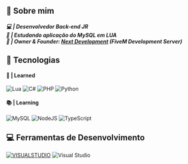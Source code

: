 ## 👋 Sobre mim

##### 💻 | Desenvolvedor Back-end JR <br>🥽 | Estudando aplicação do MySQL em LUA <br>👑 | Owner & Founder: <a href="https://discord.gg/3uJ4tD9hs7">Next Development</a> (FiveM Development Server)

## 🔧 Tecnologias

#### 🧬 | Learned
![Lua](https://img.shields.io/badge/lua-%232C2D72.svg?style=for-the-badge&logo=lua&logoColor=white) ![C#](https://img.shields.io/badge/c%23-%23239120.svg?style=for-the-badge&logo=csharp&logoColor=white) ![PHP](https://img.shields.io/badge/php-%23777BB4.svg?style=for-the-badge&logo=php&logoColor=white) ![Python](https://img.shields.io/badge/python-3670A0?style=for-the-badge&logo=python&logoColor=ffdd54)

#### 📚 | Learning
![MySQL](https://img.shields.io/badge/mysql-%2300f.svg?style=for-the-badge&logo=mysql&logoColor=white) ![NodeJS](https://img.shields.io/badge/node.js-6DA55F?style=for-the-badge&logo=node.js&logoColor=white) ![TypeScript](https://img.shields.io/badge/typescript-%23007ACC.svg?style=for-the-badge&logo=typescript&logoColor=white)

## 💻 Ferramentas de Desenvolvimento

[![VISUALSTUDIO](https://img.shields.io/badge/Visual_Studio_Code-0078D4?style=for-the-badge&logo=visual%20studio%20code&logoColor=white)](https://code.visualstudio.com/) ![Visual Studio](https://img.shields.io/badge/Visual%20Studio-5C2D91.svg?style=for-the-badge&logo=visual-studio&logoColor=white)
